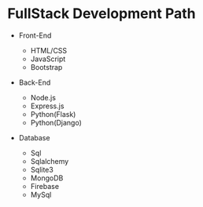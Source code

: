 # FullStack Development Path
- Front-End
  - HTML/CSS
  - JavaScript
  - Bootstrap

- Back-End
  - Node.js
  - Express.js
  - Python(Flask)
  - Python(Django)

- Database
  - Sql
  - Sqlalchemy
  - Sqlite3
  - MongoDB
  - Firebase
  - MySql
